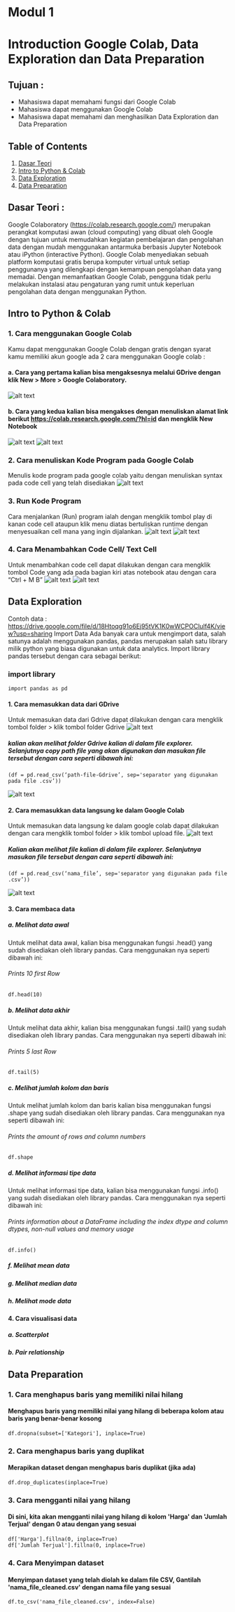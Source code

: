 
# Modul 1
# Introduction Google Colab, Data Exploration dan Data Preparation

## Tujuan : 
- Mahasiswa dapat  memahami fungsi dari Google Colab
- Mahasiswa dapat menggunakan Google Colab
- Mahasiswa dapat memahami dan menghasilkan Data Exploration dan Data Preparation

## Table of Contents
1. [Dasar Teori](#dasar-teori)
2. [Intro to Python & Colab](#intro-to-python--colab)
3. [Data Exploration](#data-exploration)
4. [Data Preparation](#data-preparation)

## Dasar Teori :
Google Colaboratory (https://colab.research.google.com/) merupakan perangkat komputasi awan (cloud computing) yang dibuat oleh Google dengan tujuan untuk memudahkan kegiatan pembelajaran dan pengolahan data dengan mudah menggunakan antarmuka berbasis Jupyter Notebook atau iPython (interactive Python). Google Colab menyediakan sebuah platform komputasi gratis berupa komputer virtual untuk setiap penggunanya yang dilengkapi dengan kemampuan pengolahan data yang memadai. Dengan memanfaatkan Google Colab, pengguna tidak perlu melakukan instalasi atau pengaturan yang rumit untuk keperluan pengolahan data dengan menggunakan Python.

## Intro to Python & Colab
### 1. Cara menggunakan Google Colab
Kamu dapat menggunakan Google Colab dengan gratis dengan syarat kamu memiliki akun google ada 2 cara menggunakan Google colab : 
#### a. Cara yang pertama kalian bisa mengaksesnya melalui GDrive dengan klik New > More > Google Colaboratory.
![alt text](https://github.com/db-telkomsby/bigdataanalytic/blob/main/Data%20Analytics%20Essentials/images/image17.png?raw=true)

#### b. Cara yang kedua kalian bisa mengakses dengan menuliskan alamat link berikut https://colab.research.google.com/?hl=id dan mengklik New Notebook
![alt text](https://github.com/db-telkomsby/bigdataanalytic/blob/main/Data%20Analytics%20Essentials/images/image12.png?raw=true)
![alt text](https://github.com/db-telkomsby/bigdataanalytic/blob/main/Data%20Analytics%20Essentials/images/image18.png?raw=true)

### 2. Cara menuliskan Kode Program pada Google Colab
Menulis kode program pada google colab yaitu dengan menuliskan syntax pada code cell yang telah disediakan
![alt text](https://github.com/db-telkomsby/bigdataanalytic/blob/main/Data%20Analytics%20Essentials/images/image10.png?raw=true)

### 3. Run Kode Program
Cara menjalankan (Run) program ialah dengan mengklik tombol play di kanan code cell ataupun klik menu diatas bertuliskan runtime dengan menyesuaikan cell mana yang ingin dijalankan.
![alt text](https://github.com/db-telkomsby/bigdataanalytic/blob/main/Data%20Analytics%20Essentials/images/image5.png?raw=true)
![alt text](https://github.com/db-telkomsby/bigdataanalytic/blob/main/Data%20Analytics%20Essentials/images/image11.png?raw=true)

### 4. Cara Menambahkan Code Cell/ Text Cell
Untuk menambahkan code cell dapat dilakukan dengan cara mengklik tombol Code yang ada pada bagian kiri atas notebook atau dengan cara “Ctrl + M B”
![alt text](https://github.com/db-telkomsby/bigdataanalytic/blob/main/Data%20Analytics%20Essentials/images/image8.png?raw=true)
![alt text](https://github.com/db-telkomsby/bigdataanalytic/blob/main/Data%20Analytics%20Essentials/images/image9.png?raw=true)



## Data Exploration
Contoh data : 
https://drive.google.com/file/d/18Htoqg91o6Ej95tVK1K0wWCPOClulf4K/view?usp=sharing 
Import Data
	Ada banyak cara untuk mengimport data, salah satunya adalah menggunakan pandas, pandas merupakan salah satu library milik python yang biasa digunakan untuk data analytics. Import library pandas tersebut dengan cara sebagai berikut:
### import library
    import pandas as pd
   #### 1. Cara memasukkan data dari GDrive
   Untuk memasukan data dari Gdrive dapat dilakukan dengan cara mengklik tombol folder > klik tombol folder Gdrive
![alt text](https://github.com/db-telkomsby/bigdataanalytic/blob/main/Data%20Analytics%20Essentials/images/Cara%20memasukkan%20data%20dari%20GDrive.png?raw=true)
  ##### kalian akan melihat folder Gdrive kalian  di dalam file explorer. Selanjutnya copy path file yang akan digunakan dan masukan file tersebut dengan cara seperti dibawah ini:
	(df = pd.read_csv(‘path-file-Gdrive’, sep='separator yang digunakan pada file .csv’))
![alt text](https://github.com/db-telkomsby/bigdataanalytic/blob/main/Data%20Analytics%20Essentials/images/data-GDrive.png?raw=true)

   #### 2. Cara memasukkan data langsung ke dalam Google Colab
   Untuk memasukan data langsung ke dalam google colab dapat dilakukan dengan cara mengklik tombol folder > klik tombol upload file. 
![alt text](https://github.com/db-telkomsby/bigdataanalytic/blob/main/Data%20Analytics%20Essentials/images/Cara%20memasukkan%20data%20langsung%20ke%20dalam%20Google%20Colab.png?raw=true)
  ##### Kalian akan melihat file kalian di dalam file explorer. Selanjutnya masukan file tersebut dengan cara seperti dibawah ini:
	(df = pd.read_csv(‘nama_file’, sep='separator yang digunakan pada file .csv’))
![alt text](https://github.com/db-telkomsby/bigdataanalytic/blob/main/Data%20Analytics%20Essentials/images/data-fileExplorer.png?raw=true)

   #### 3. Cara membaca data
##### a. Melihat data awal
  Untuk melihat data awal, kalian bisa menggunakan fungsi .head() yang sudah disediakan oleh library pandas. Cara menggunakan nya seperti dibawah ini:
###### Prints 10 first Row 
	df.head(10)

##### b. Melihat data akhir
  Untuk melihat data akhir, kalian bisa menggunakan fungsi .tail() yang sudah disediakan oleh library pandas. Cara menggunakan nya seperti dibawah ini:
###### Prints 5 last Row
	df.tail(5)

##### c. Melihat jumlah kolom dan baris
  Untuk melihat jumlah kolom dan baris kalian bisa menggunakan fungsi .shape yang sudah disediakan oleh library pandas. Cara menggunakan nya seperti dibawah ini:
###### Prints the amount of rows and column numbers
	df.shape

##### d. Melihat informasi tipe data
  Untuk melihat informasi tipe data, kalian bisa menggunakan fungsi .info() yang sudah disediakan oleh library pandas. Cara menggunakan nya seperti dibawah ini:
###### Prints information about a DataFrame including the index dtype and column dtypes, non-null values and memory usage
	df.info()
##### f. Melihat mean data

##### g. Melihat median data

##### h. Melihat mode data 

   #### 4. Cara visualisasi data
##### a. Scatterplot
##### b. Pair relationship


## Data Preparation
### 1. Cara menghapus baris yang memiliki nilai hilang
#### Menghapus baris yang memiliki nilai yang hilang di beberapa kolom atau baris yang benar-benar kosong
	df.dropna(subset=['Kategori'], inplace=True)
### 2. Cara menghapus baris yang duplikat
#### Merapikan dataset dengan menghapus baris duplikat (jika ada)
	df.drop_duplicates(inplace=True)
### 3. Cara mengganti nilai yang hilang
#### Di sini, kita akan mengganti nilai yang hilang di kolom 'Harga' dan 'Jumlah Terjual' dengan 0 atau dengan yang sesuai
	df['Harga'].fillna(0, inplace=True)
 	df['Jumlah Terjual'].fillna(0, inplace=True)

### 4. Cara Menyimpan dataset
#### Menyimpan dataset yang telah diolah ke dalam file CSV, Gantilah 'nama_file_cleaned.csv' dengan nama file yang sesuai
	df.to_csv('nama_file_cleaned.csv', index=False)


